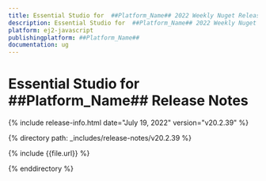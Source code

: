```yaml
---
title: Essential Studio for  ##Platform_Name## 2022 Weekly Nuget Release Release Notes  
description: Essential Studio for  ##Platform_Name## 2022 Weekly Nuget Release Release Notes  
platform: ej2-javascript
publishingplatform: ##Platform_Name##
documentation: ug
---
```


# Essential Studio for  ##Platform_Name##   Release Notes  

{% include release-info.html date="July 19, 2022"  version="v20.2.39" %} 

{% directory path: _includes/release-notes/v20.2.39 %}

{% include {{file.url}} %}

{% enddirectory %}

